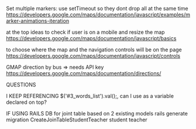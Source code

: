 Set multiple markers: use setTimeout so they dont drop all at the same time
https://developers.google.com/maps/documentation/javascript/examples/marker-animations-iteration

at the top ideas to check if user is on a mobile and resize the map
https://developers.google.com/maps/documentation/javascript/basics

to choose where the map and the navigation controls will be on the page
https://developers.google.com/maps/documentation/javascript/controls


GMAP direction by bus => needs API key
https://developers.google.com/maps/documentation/directions/


QUESTIONS


I KEEP REFERENCING $('#3_words_list').val();, can I use as a variable declared on top?


IF USING RAILS DB
for joint table based on 2 existing models
rails generate migration CreateJoinTableStudentTeacher student teacher
